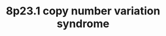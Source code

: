 ---
annotations:
- id: DOID:0060388
  parent: genetic disease
  type: Disease Ontology
  value: chromosomal deletion syndrome
- id: PW:0000013
  parent: disease pathway
  type: Pathway Ontology
  value: disease pathway
- id: DOID:3827
  type: Disease Ontology
  value: congenital diaphragmatic hernia
- id: DOID:0060429
  parent: genetic disease
  type: Disease Ontology
  value: chromosomal duplication syndrome
authors:
- RensEikelboom
- Egonw
- Fehrhart
- AlexanderPico
- Eweitz
citedin: ''
communities:
- Diseases
- ONTOX
- RareDiseases
description: 'Pathways of relevant genes on the chromosome 8p23.1 duplication / deletion
  syndrome. Patients with a deletion often suffer from diaphragmatic hernia (CDH)
  and cardiac defects. '
last-edited: 2024-07-22
ndex: null
organisms:
- Homo sapiens
redirect_from:
- /index.php/Pathway:WP5346
- /instance/WP5346
- /instance/WP5346_r134457
revision: r134457
schema-jsonld:
- '@context': https://schema.org/
  '@id': https://wikipathways.github.io/pathways/WP5346.html
  '@type': Dataset
  creator:
    '@type': Organization
    name: WikiPathways
  description: 'Pathways of relevant genes on the chromosome 8p23.1 duplication /
    deletion syndrome. Patients with a deletion often suffer from diaphragmatic hernia
    (CDH) and cardiac defects. '
  keywords:
  - 2 (2E,6E)-farnesyl diphosphate
  - 2'-deoxyribonucleotide-(2'-deoxyribose 5'-phosphate)-2'-deoxyribonucleotide-DNA
  - 3'-end 2'-deoxyribonucleotide-(2,3-dehydro-2,3-deoxyribose 5'-phosphate)-DNA
  - 4-O-(ADP-D-ribosyl)-L-aspartyl residue
  - 5'-end 5'-monophospho-2'-deoxyribonucleoside-DNA
  - ADP
  - AP-1
  - ATP
  - AXIN1
  - BLK
  - BMP1
  - C8orf12
  - C8orf49
  - C8orf74
  - CGAS
  - CLDN23
  - CSTA
  - CTNNB1
  - CTSB
  - CTSD
  - DEFB134
  - DEFB135
  - DEFB136
  - Diphosphate
  - ERI1
  - FAM167A
  - FCGR2A
  - FCGR2B
  - FCGR2C
  - FDFT1
  - GATA4
  - H+
  - H2O
  - HEPACAM2
  - HSPD1
  - L-aspartyl
  - L-methionyl-(S)-S-oxide-[protein]
  - L-methionyl-[protein]
  - L-tyrosyl-[protein]
  - Lipopolysaccharide
  - MAPK1
  - MAPK3
  - MCRS1
  - MEPE
  - MFHAS1
  - MSRA
  - MTMR6
  - MTMR7
  - MTMR8
  - MTMR9
  - Mg2+
  - NAD+
  - NADP+
  - NADPH
  - NEIL2
  - NKX6-1
  - NUMA1
  - O-phospho-L-tyrosyl-[protein]
  - PDX1
  - PINX1
  - PPP1R3B
  - PRSS51
  - PRSS55
  - RAF1
  - RNA
  - RP1L1
  - S100A10
  - SGPL1
  - SLBP
  - SLC2A4
  - SLC35G5
  - SOX7
  - Squalene
  - TBX5
  - TERF1
  - TERT
  - TLR2
  - TLR4
  - TNKS
  - Talazoparib
  - XAV939
  - XKR6
  - '[thioredoxin]-disulfide'
  - '[thioredoxin]-dithiol'
  - nicotinamide
  license: CC0
  name: 8p23.1 copy number variation syndrome
seo: CreativeWork
title: 8p23.1 copy number variation syndrome
wpid: WP5346
---